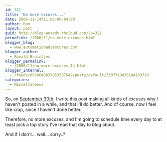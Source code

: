 ```yaml
---
id: 321
title: 'No more excuses...'
date: 2006-11-14T11:02:00-04:00
author: Ron
layout: post
guid: http://blog-autadv.rhcloud.com/?p=321
permalink: /2006/11/no-more-excuses.html
blogger_blog:
  - www.automationadventures.com
blogger_author:
  - Ronald Bruintjes
blogger_permalink:
  - /2006/11/no-more-excuses_14.html
blogger_internal:
  - /feeds/8074648837853537542/posts/default/3507719830184103710
categories:
  - Miscellaneous
---
```

So, on [September 30th](/2006/09/and-were-back.html), I write this post making all kinds of excuses why I haven't posted in a while, and that I'll do better. And of course, now I feel like crap, since I haven't done better.

Therefore, no more excuses, and I'm going to schedule time every day to at least pick a top story I've read that day to blog about.

And if I don't... well... sorry..?